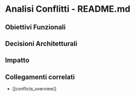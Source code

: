 # Analisi Conflitti - README.md


## Obiettivi Funzionali

## Decisioni Architetturali

## Impatto


## Collegamenti correlati
- [[conflicts_overview]]
